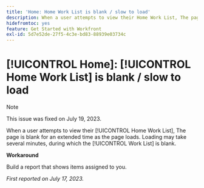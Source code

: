 ```yaml
---
title: 'Home: Home Work List is blank / slow to load'
description: When a user attempts to view their Home Work List, The page is blank for an extended time as the page loads. Loading may take several minutes, during which the Work List is blank.
hidefromtoc: yes
feature: Get Started with Workfront
exl-id: 5d7e52de-27f5-4c3e-bd83-88939e03734c
---
```

# [!UICONTROL Home]: [!UICONTROL Home Work List] is blank / slow to load

>[!NOTE]
>
>This issue was fixed on July 19, 2023.

When a user attempts to view their [!UICONTROL Home Work List], The page is blank for an extended time as the page loads. Loading may take several minutes, during which the [!UICONTROL Work List] is blank.

**Workaround**

Build a report that shows items assigned to you.

_First reported on July 17, 2023._
